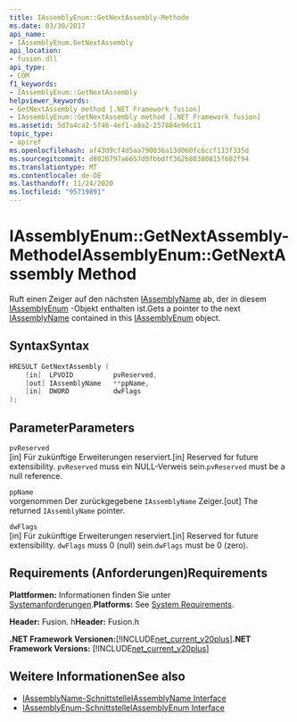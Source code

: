 ```yaml
---
title: IAssemblyEnum::GetNextAssembly-Methode
ms.date: 03/30/2017
api_name:
- IAssemblyEnum.GetNextAssembly
api_location:
- fusion.dll
api_type:
- COM
f1_keywords:
- IAssemblyEnum::GetNextAssembly
helpviewer_keywords:
- GetNextAssembly method [.NET Framework fusion]
- IAssemblyEnum::GetNextAssembly method [.NET Framework fusion]
ms.assetid: 5d7a4ca2-5f46-4ef1-a9a2-257884e9dc11
topic_type:
- apiref
ms.openlocfilehash: af43d9cf4d5aa790036a13d060fc6ccf113f335d
ms.sourcegitcommit: d8020797a6657d0fbbdff362b80300815f682f94
ms.translationtype: MT
ms.contentlocale: de-DE
ms.lasthandoff: 11/24/2020
ms.locfileid: "95719891"
---
```

# <a name="iassemblyenumgetnextassembly-method"></a><span data-ttu-id="e05c9-102">IAssemblyEnum::GetNextAssembly-Methode</span><span class="sxs-lookup"><span data-stu-id="e05c9-102">IAssemblyEnum::GetNextAssembly Method</span></span>

<span data-ttu-id="e05c9-103">Ruft einen Zeiger auf den nächsten [IAssemblyName](iassemblyname-interface.md) ab, der in diesem [IAssemblyEnum](iassemblyenum-interface.md) -Objekt enthalten ist.</span><span class="sxs-lookup"><span data-stu-id="e05c9-103">Gets a pointer to the next [IAssemblyName](iassemblyname-interface.md) contained in this [IAssemblyEnum](iassemblyenum-interface.md) object.</span></span>  
  
## <a name="syntax"></a><span data-ttu-id="e05c9-104">Syntax</span><span class="sxs-lookup"><span data-stu-id="e05c9-104">Syntax</span></span>  
  
```cpp  
HRESULT GetNextAssembly (  
    [in]  LPVOID          pvReserved,  
    [out] IAssemblyName   **ppName,  
    [in]  DWORD           dwFlags  
);  
```  
  
## <a name="parameters"></a><span data-ttu-id="e05c9-105">Parameter</span><span class="sxs-lookup"><span data-stu-id="e05c9-105">Parameters</span></span>  

 `pvReserved`  
 <span data-ttu-id="e05c9-106">[in] Für zukünftige Erweiterungen reserviert.</span><span class="sxs-lookup"><span data-stu-id="e05c9-106">[in] Reserved for future extensibility.</span></span> <span data-ttu-id="e05c9-107">`pvReserved` muss ein NULL-Verweis sein.</span><span class="sxs-lookup"><span data-stu-id="e05c9-107">`pvReserved` must be a null reference.</span></span>  
  
 `ppName`  
 <span data-ttu-id="e05c9-108">vorgenommen Der zurückgegebene `IAssemblyName` Zeiger.</span><span class="sxs-lookup"><span data-stu-id="e05c9-108">[out] The returned `IAssemblyName` pointer.</span></span>  
  
 `dwFlags`  
 <span data-ttu-id="e05c9-109">[in] Für zukünftige Erweiterungen reserviert.</span><span class="sxs-lookup"><span data-stu-id="e05c9-109">[in] Reserved for future extensibility.</span></span> <span data-ttu-id="e05c9-110">`dwFlags` muss 0 (null) sein.</span><span class="sxs-lookup"><span data-stu-id="e05c9-110">`dwFlags` must be 0 (zero).</span></span>  
  
## <a name="requirements"></a><span data-ttu-id="e05c9-111">Requirements (Anforderungen)</span><span class="sxs-lookup"><span data-stu-id="e05c9-111">Requirements</span></span>  

 <span data-ttu-id="e05c9-112">**Plattformen:** Informationen finden Sie unter [Systemanforderungen](../../get-started/system-requirements.md).</span><span class="sxs-lookup"><span data-stu-id="e05c9-112">**Platforms:** See [System Requirements](../../get-started/system-requirements.md).</span></span>  
  
 <span data-ttu-id="e05c9-113">**Header:** Fusion. h</span><span class="sxs-lookup"><span data-stu-id="e05c9-113">**Header:** Fusion.h</span></span>  
  
 <span data-ttu-id="e05c9-114">**.NET Framework Versionen:**[!INCLUDE[net_current_v20plus](../../../../includes/net-current-v20plus-md.md)]</span><span class="sxs-lookup"><span data-stu-id="e05c9-114">**.NET Framework Versions:** [!INCLUDE[net_current_v20plus](../../../../includes/net-current-v20plus-md.md)]</span></span>  
  
## <a name="see-also"></a><span data-ttu-id="e05c9-115">Weitere Informationen</span><span class="sxs-lookup"><span data-stu-id="e05c9-115">See also</span></span>

- [<span data-ttu-id="e05c9-116">IAssemblyName-Schnittstelle</span><span class="sxs-lookup"><span data-stu-id="e05c9-116">IAssemblyName Interface</span></span>](iassemblyname-interface.md)
- [<span data-ttu-id="e05c9-117">IAssemblyEnum-Schnittstelle</span><span class="sxs-lookup"><span data-stu-id="e05c9-117">IAssemblyEnum Interface</span></span>](iassemblyenum-interface.md)
